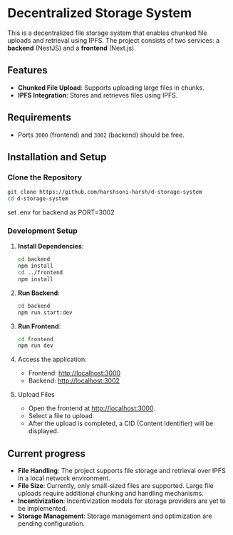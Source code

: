 # Decentralized Storage System

This is a decentralized file storage system that enables chunked file uploads and retrieval using IPFS. The project consists of two services: a **backend** (NestJS) and a **frontend** (Next.js).


## Features

- **Chunked File Upload**: Supports uploading large files in chunks.
- **IPFS Integration**: Stores and retrieves files using IPFS.


## Requirements

- Ports `3000` (frontend) and `3002` (backend) should be free.


## Installation and Setup

### Clone the Repository
```bash
git clone https://github.com/harshsoni-harsh/d-storage-system
cd d-storage-system
```
set .env for backend as PORT=3002

### Development Setup

1. **Install Dependencies**:
    ```bash
    cd backend
    npm install
    cd ../frontend
    npm install
    ```

2. **Run Backend**:
    ```bash
    cd backend
    npm run start:dev
    ```

3. **Run Frontend**:
    ```bash
    cd frontend
    npm run dev
    ```

4. Access the application:
    - Frontend: [http://localhost:3000](http://localhost:3000)
    - Backend: [http://localhost:3002](http://localhost:3002)

5. Upload Files
    - Open the frontend at [http://localhost:3000](http://localhost:3000).
    - Select a file to upload.
    - After the upload is completed, a CID (Content Identifier) will be displayed.

## Current progress
- **File Handling**: The project supports file storage and retrieval over IPFS in a local network environment.
- **File Size**: Currently, only small-sized files are supported. Large file uploads require additional chunking and handling mechanisms.
- **Incentivization**: Incentivization models for storage providers are yet to be implemented.
- **Storage Management**: Storage management and optimization are pending configuration.

